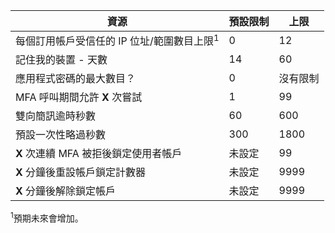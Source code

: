 資源|預設限制|上限
---|---|---
每個訂用帳戶受信任的 IP 位址/範圍</a>數目上限<sup>1</sup>|0|12
記住我的裝置 - 天數|14|60
應用程式密碼的最大數目？|0|沒有限制
MFA 呼叫期間允許 **X** 次嘗試|1|99
雙向簡訊逾時秒數|60|600
預設一次性略過秒數|300|1800
**X** 次連續 MFA 被拒後鎖定使用者帳戶|未設定|99
**X** 分鐘後重設帳戶鎖定計數器|未設定|9999
**X** 分鐘後解除鎖定帳戶|未設定|9999


<sup>1</sup>預期未來會增加。

<!---HONumber=Oct15_HO3-->
